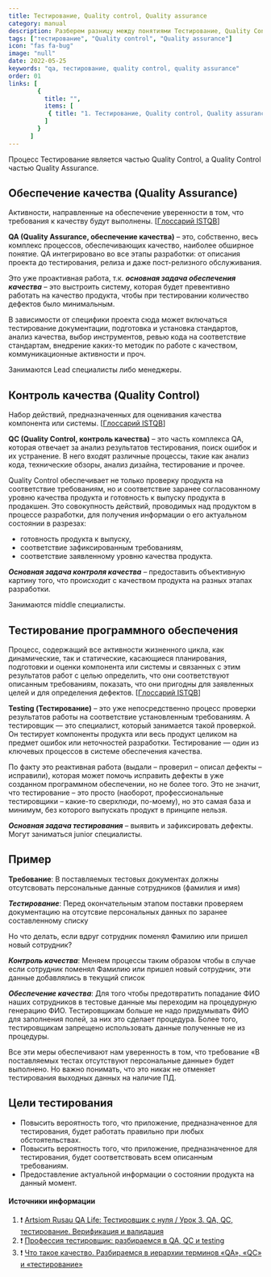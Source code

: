 ```yaml
---
title: Тестирование, Quality control, Quality assurance
category: manual
description: Разберем разницу между понятиями Тестирование, Quality Control и Quality Assurance в теории и на одном из примеров.
tags: ["тестирование", "Quality control", "Quality assurance"]
icon: "fas fa-bug"
image: "null"
date: 2022-05-25
keywords: "qa, тестирование, quality control, quality assurance"
order: 01
links: [
        {
          title: "",
          items: [
           { title: "1. Тестирование, Quality control, Quality assurance", link: "/testirovanie-quality-control-quality-assurance/" },
          ]
        }
      ]
---
```


Процесс Тестирование является частью Quality Control, а Quality Control частью Quality Assurance.

## Обеспечение качества (Quality Assurance)

Активности, направленные на обеспечение уверенности в том, что требования к качеству будут выполнены. [[Глоссарий ISTQB](https://glossary.istqb.org/ru/search/%D0%9E%D0%B1%D0%B5%D1%81%D0%BF%D0%B5%D1%87%D0%B5%D0%BD%D0%B8%D0%B5%20%D0%BA%D0%B0%D1%87%D0%B5%D1%81%D1%82%D0%B2%D0%B0)]

**QA (Quality Assurance, обеспечение качества)** – это, собственно, весь комплекс процессов, обеспечивающих качество, наиболее обширное понятие. QA интегрировано во все этапы разработки: от описания проекта до тестирования, релиза и даже пост-релизного обслуживания.

Это уже проактивная работа, т.к. **_основная задача  обеспечения качества_** – это выстроить систему, которая будет превентивно работать на качество продукта, чтобы при тестировании количество дефектов было минимальным. 

В зависимости от специфики проекта сюда может включаться тестирование документации, подготовка и установка стандартов, анализ качества, выбор инструментов, ревью кода на соответствие стандартам, внедрение каких-то методик по работе с качеством, коммуникационные активности и проч. 

Занимаются Lead специалисты либо менеджеры.

## Контроль качества (Quality Control)

Набор действий, предназначенных для оценивания качества компонента или системы. [[Глоссарий ISTQB](https://glossary.istqb.org/ru/search/%D0%9A%D0%BE%D0%BD%D1%82%D1%80%D0%BE%D0%BB%D1%8C%20%D0%BA%D0%B0%D1%87%D0%B5%D1%81%D1%82%D0%B2%D0%B0)]

**QC (Quality Control, контроль качества)** – это часть комплекса QA, которая отвечает за анализ результатов тестирования, поиск ошибок и их устранение. В него входят различные процессы, такие как анализ кода, технические обзоры, анализ дизайна, тестирование и прочее.

Quality Control обеспечивает не только проверку продукта на соответствие требованиям, но и соответствие заранее согласованному уровню качества продукта и готовность к выпуску продукта в продакшен. 
Это совокупность действий, проводимых над продуктом в процессе разработки, для получения информации о его актуальном состоянии в разрезах:
- готовность продукта к выпуску,
- соответствие зафиксированным требованиям,
- соответствие заявленному уровню качества продукта. 

**_Основная задача контроля качества_** – предоставить объективную картину того, что происходит с качеством продукта на разных этапах разработки. 

Занимаются middle специалисты.

## Тестирование программного обеспечения

Процесс, содержащий все активности жизненного цикла, как динамические, так и статические, касающиеся планирования, подготовки и оценки компонента или системы и связанных с этим результатов работ с целью определить, что они соответствуют описанным требованиям, показать, что они пригодны для заявленных целей и для определения дефектов. [[Глоссарий ISTQB](https://glossary.istqb.org/ru/search/%D1%82%D0%B5%D1%81%D1%82%D0%B8%D1%80%D0%BE%D0%B2%D0%B0%D0%BD%D0%B8%D0%B5)]

**Testing (Тестирование)** – это уже непосредственно процесс проверки результатов работы на соответствие установленным требованиям. А тестировщик — это специалист, который занимается такой проверкой. Он тестирует компоненты продукта или весь продукт целиком на предмет ошибок или неточностей разработки. Тестирование — один из ключевых процессов в системе обеспечения качества.

По факту это реактивная работа (выдали – проверил – описал дефекты – исправили), которая может помочь исправить дефекты в уже созданном программном обеспечении, но не более того. Это не значит, что тестирование – это просто (наоборот, профессиональные тестировщики – какие-то сверхлюди, по-моему), но это самая база и минимум, без которого выпускать продукт в принципе нельзя.

**_Основная задача тестирования_** – выявить и зафиксировать дефекты.  
Могут заниматься junior специалисты.


## Пример

**Требование**: В поставляемых тестовых документах должны отсутсвовать персональные данные сотрудников (фамилия и имя)

**_Тестирование_**: Перед окончательным этапом поставки проверяем документацию на отсутсвие персональных данных по заранее составленному списку

Но что делать, если вдруг сотрудник поменял Фамилию или пришел новый сотрудник? 

**_Контроль качества_**: Меняем процессы таким образом чтобы в случае если сотрудник поменял Фамилию или пришел новый сотрудник, эти данные добавлялись в текущий список

**_Обеспечение качества_**: Для того чтобы предотвратить попадание ФИО наших сотрудников в тестовые данные мы переходим на процедурную генерацию ФИО. Тестировщикам больше не надо придумывать ФИО для заполнения полей, за них это сделает процедура. Более того, тестировщикам запрещено использовать данные полученные не из процедуры.

Все эти меры обеспечивают нам уверенность в том, что требование «В поставляемых тестах отсутствуют персональные данные» будет выполнено. Но важно понимать, что это никак не отменяет тестирования выходных данных на наличие ПД.

## Цели тестирования
- Повысить вероятность того, что приложение, предназначенное для тестирования, будет работать правильно при любых обстоятельствах.
- Повысить вероятность того, что приложение, предназначенное для тестирования, будет соответствовать всем описанным требованиям.
- Предоставление актуальной информации о состоянии продукта на данный момент.

#### Источники информации

1. ❗ [Artsiom Rusau QA Life: Тестировщик с нуля / Урок 3. QA, QC, тестирование. Верификация и валидация](https://youtu.be/f3Yjzjsh0aM)
2. ❗ [Профессия тестировщик: разбираемся в QA, QC и testing](https://tproger.ru/blogs/qa-qc-tester-career/)
3. ❗ [Что такое качество. Разбираемся в иерархии терминов «QA», «QC» и «тестирование»](https://habr.com/ru/company/rostelecom/blog/647963/)
